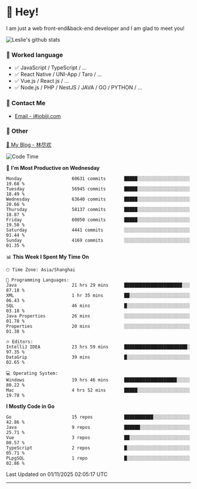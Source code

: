 # 👋 Hey!

I am just a web front-end&back-end developer and I am glad to meet you!

![Leslie's github stats](https://github-readme-stats.vercel.app/api?username=unsafe-ptr&&show_icons=true&&title_color=1abc9c&&icon_color=1abc9c)


### 📝 Worked language

- ✅ JavaScript / TypeScript / ...
- ✅ React Native / UNI-App / Taro / ...
- ✅ Vue.js / React.js / ...
- ✅ Node.js / PHP / NestJS / JAVA / GO / PYTHON / ...

### 📮 Contact Me

- [Email - i#iobiji.com](mailto:i@iobiji.com)


### 🤪 Other

[📌 My Blog - 林尽欢](https://iobiji.com)

<!--START_SECTION:waka-->
![Code Time](http://img.shields.io/badge/Code%20Time-2%2C334%20hrs%2034%20mins-blue)

📅 **I'm Most Productive on Wednesday** 

```text
Monday                   60631 commits       █████░░░░░░░░░░░░░░░░░░░░   19.68 % 
Tuesday                  56945 commits       █████░░░░░░░░░░░░░░░░░░░░   18.49 % 
Wednesday                63640 commits       █████░░░░░░░░░░░░░░░░░░░░   20.66 % 
Thursday                 58137 commits       █████░░░░░░░░░░░░░░░░░░░░   18.87 % 
Friday                   60050 commits       █████░░░░░░░░░░░░░░░░░░░░   19.50 % 
Saturday                 4441 commits        ░░░░░░░░░░░░░░░░░░░░░░░░░   01.44 % 
Sunday                   4169 commits        ░░░░░░░░░░░░░░░░░░░░░░░░░   01.35 % 
```


📊 **This Week I Spent My Time On** 

```text
🕑︎ Time Zone: Asia/Shanghai

💬 Programming Languages: 
Java                     21 hrs 29 mins      ██████████████████████░░░   87.18 % 
XML                      1 hr 35 mins        ██░░░░░░░░░░░░░░░░░░░░░░░   06.43 % 
SQL                      46 mins             █░░░░░░░░░░░░░░░░░░░░░░░░   03.18 % 
Java Properties          26 mins             ░░░░░░░░░░░░░░░░░░░░░░░░░   01.78 % 
Properties               20 mins             ░░░░░░░░░░░░░░░░░░░░░░░░░   01.38 % 

🔥 Editors: 
IntelliJ IDEA            23 hrs 59 mins      ████████████████████████░   97.35 % 
DataGrip                 39 mins             █░░░░░░░░░░░░░░░░░░░░░░░░   02.65 % 

💻 Operating System: 
Windows                  19 hrs 46 mins      ████████████████████░░░░░   80.22 % 
Mac                      4 hrs 52 mins       █████░░░░░░░░░░░░░░░░░░░░   19.78 % 
```

**I Mostly Code in Go** 

```text
Go                       15 repos            ███████████░░░░░░░░░░░░░░   42.86 % 
Java                     9 repos             ██████░░░░░░░░░░░░░░░░░░░   25.71 % 
Vue                      3 repos             ██░░░░░░░░░░░░░░░░░░░░░░░   08.57 % 
TypeScript               2 repos             █░░░░░░░░░░░░░░░░░░░░░░░░   05.71 % 
PLpgSQL                  1 repo              █░░░░░░░░░░░░░░░░░░░░░░░░   02.86 % 
```




 Last Updated on 01/11/2025 02:05:17 UTC
<!--END_SECTION:waka-->
---

